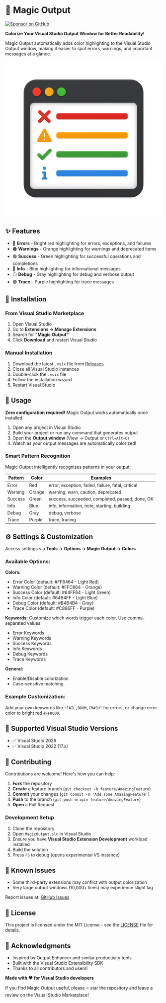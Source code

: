 ﻿# 🎨 Magic Output
[![Sponsor on GitHub](https://img.shields.io/badge/Sponsor-%E2%9D%A4-red)](https://github.com/sponsors/Ahmed0Ghaith)

**Colorize Your Visual Studio Output Window for Better Readability!**

Magic Output automatically adds color highlighting to the Visual Studio Output window, making it easier to spot errors, warnings, and important messages at a glance.

![Magic Output Demo](MagicOutput.png)

## ✨ Features

- 🔴 **Errors** - Bright red highlighting for errors, exceptions, and failures
- 🟠 **Warnings** - Orange highlighting for warnings and deprecated items
- 🟢 **Success** - Green highlighting for successful operations and completions
- 🔵 **Info** - Blue highlighting for informational messages
- ⚪ **Debug** - Gray highlighting for debug and verbose output
- 🟣 **Trace** - Purple highlighting for trace messages

## 🚀 Installation

### From Visual Studio Marketplace
1. Open Visual Studio
2. Go to **Extensions → Manage Extensions**
3. Search for **"Magic Output"**
4. Click **Download** and restart Visual Studio

### Manual Installation
1. Download the latest `.vsix` file from [Releases](https://github.com/ahmed0ghaith/MagicOutput/releases)
2. Close all Visual Studio instances
3. Double-click the `.vsix` file
4. Follow the installation wizard
5. Restart Visual Studio

## 📖 Usage

**Zero configuration required!** Magic Output works automatically once installed.

1. Open any project in Visual Studio
2. Build your project or run any command that generates output
3. Open the **Output window** (View → Output or `Ctrl+Alt+O`)
4. Watch as your output messages are automatically colorized!

### Smart Pattern Recognition

Magic Output intelligently recognizes patterns in your output:

| Pattern | Color | Examples |
|---------|-------|----------|
| Error | Red | error, exception, failed, failure, fatal, critical |
| Warning | Orange | warning, warn, caution, deprecated |
| Success | Green | success, succeeded, completed, passed, done, OK |
| Info | Blue | info, information, note, starting, building |
| Debug | Gray | debug, verbose |
| Trace | Purple | trace, tracing |

## ⚙️ Settings & Customization

Access settings via **Tools → Options → Magic Output → Colors**

### Available Options:

**Colors:**
- Error Color (default: #FF6464 - Light Red)
- Warning Color (default: #FFC864 - Orange)  
- Success Color (default: #64FF64 - Light Green)
- Info Color (default: #64B4FF - Light Blue)
- Debug Color (default: #B4B4B4 - Gray)
- Trace Color (default: #C896FF - Purple)

**Keywords:**
Customize which words trigger each color. Use comma-separated values:
- Error Keywords
- Warning Keywords
- Success Keywords
- Info Keywords
- Debug Keywords
- Trace Keywords

**General:**
- Enable/Disable colorization
- Case-sensitive matching

### Example Customization:
Add your own keywords like `"FAIL,BOOM,CRASH"` for errors, or change error color to bright red `#FF0000`.
## 🔧 Supported Visual Studio Versions

- ✅ Visual Studio 2026 
- ✅ Visual Studio 2022 (17.x)

## 🤝 Contributing

Contributions are welcome! Here's how you can help:

1. **Fork** the repository
2. **Create** a feature branch (`git checkout -b feature/AmazingFeature`)
3. **Commit** your changes (`git commit -m 'Add some AmazingFeature'`)
4. **Push** to the branch (`git push origin feature/AmazingFeature`)
5. **Open** a Pull Request

### Development Setup

1. Clone the repository
2. Open `MagicOutput.sln` in Visual Studio
3. Ensure you have **Visual Studio Extension Development** workload installed
4. Build the solution
5. Press `F5` to debug (opens experimental VS instance)

## 🐛 Known Issues

- Some third-party extensions may conflict with output colorization
- Very large output windows (10,000+ lines) may experience slight lag

Report issues at: [GitHub Issues](https://github.com/ahmed0ghaith/MagicOutput/issues)

## 📄 License

This project is licensed under the MIT License - see the [LICENSE](LICENSE) file for details.

## 💖 Acknowledgments

- Inspired by Output Enhancer and similar productivity tools
- Built with the Visual Studio Extensibility SDK
- Thanks to all contributors and users!



**Made with ❤️ for Visual Studio developers**

If you find Magic Output useful, please ⭐ star the repository and leave a review on the Visual Studio Marketplace!